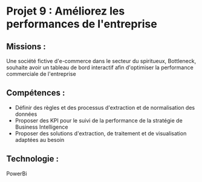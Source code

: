 # Projet 9 : Améliorez les performances de l'entreprise

## Missions :
Une société fictive d'e-commerce dans le secteur du spiritueux, Bottleneck, souhaite avoir un tableau de bord interactif afin d'optimiser la performance commerciale de l'entreprise

## Compétences : 
- Définir des règles et des processus d'extraction et de normalisation des données
- Proposer des KPI pour le suivi de la performance de la stratégie de Business Intelligence
- Proposer des solutions d'extraction, de traitement et de visualisation adaptées au besoin

## Technologie : 
PowerBi
